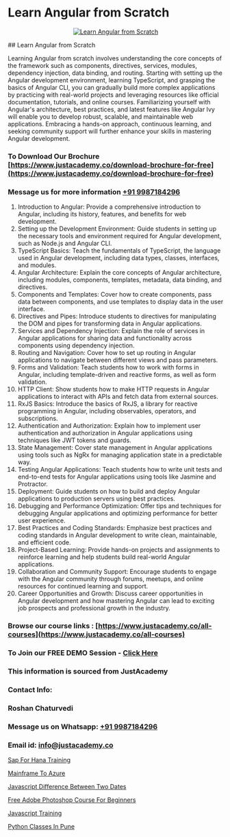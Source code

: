 # Learn Angular from Scratch

<p align="center">
  <a href="https://justacademy.co/course-detail/angular-training">
    <img src="https://justacademy.co/storage2/course_image/1676637041_course_image.webp" alt="Learn Angular from Scratch">
  </a>
</p>
## Learn Angular from Scratch

Learning Angular from scratch involves understanding the core concepts of the framework such as components, directives, services, modules, dependency injection, data binding, and routing. Starting with setting up the Angular development environment, learning TypeScript, and grasping the basics of Angular CLI, you can gradually build more complex applications by practicing with real-world projects and leveraging resources like official documentation, tutorials, and online courses. Familiarizing yourself with Angular's architecture, best practices, and latest features like Angular Ivy will enable you to develop robust, scalable, and maintainable web applications. Embracing a hands-on approach, continuous learning, and seeking community support will further enhance your skills in mastering Angular development.
### To Download Our Brochure [https://www.justacademy.co/download-brochure-for-free](https://www.justacademy.co/download-brochure-for-free)
### Message us for more information [+91 9987184296](https://api.whatsapp.com/send?phone=919987184296)
1) Introduction to Angular: Provide a comprehensive introduction to Angular, including its history, features, and benefits for web development.
2) Setting up the Development Environment: Guide students in setting up the necessary tools and environment required for Angular development, such as Node.js and Angular CLI.
3) TypeScript Basics: Teach the fundamentals of TypeScript, the language used in Angular development, including data types, classes, interfaces, and modules.
4) Angular Architecture: Explain the core concepts of Angular architecture, including modules, components, templates, metadata, data binding, and directives.
5) Components and Templates: Cover how to create components, pass data between components, and use templates to display data in the user interface.
6) Directives and Pipes: Introduce students to directives for manipulating the DOM and pipes for transforming data in Angular applications.
7) Services and Dependency Injection: Explain the role of services in Angular applications for sharing data and functionality across components using dependency injection.
8) Routing and Navigation: Cover how to set up routing in Angular applications to navigate between different views and pass parameters.
9) Forms and Validation: Teach students how to work with forms in Angular, including template-driven and reactive forms, as well as form validation.
10) HTTP Client: Show students how to make HTTP requests in Angular applications to interact with APIs and fetch data from external sources.
11) RxJS Basics: Introduce the basics of RxJS, a library for reactive programming in Angular, including observables, operators, and subscriptions.
12) Authentication and Authorization: Explain how to implement user authentication and authorization in Angular applications using techniques like JWT tokens and guards.
13) State Management: Cover state management in Angular applications using tools such as NgRx for managing application state in a predictable way.
14) Testing Angular Applications: Teach students how to write unit tests and end-to-end tests for Angular applications using tools like Jasmine and Protractor.
15) Deployment: Guide students on how to build and deploy Angular applications to production servers using best practices.
16) Debugging and Performance Optimization: Offer tips and techniques for debugging Angular applications and optimizing performance for better user experience.
17) Best Practices and Coding Standards: Emphasize best practices and coding standards in Angular development to write clean, maintainable, and efficient code.
18) Project-Based Learning: Provide hands-on projects and assignments to reinforce learning and help students build real-world Angular applications.
19) Collaboration and Community Support: Encourage students to engage with the Angular community through forums, meetups, and online resources for continued learning and support.
20) Career Opportunities and Growth: Discuss career opportunities in Angular development and how mastering Angular can lead to exciting job prospects and professional growth in the industry.

### Browse our course links : [https://www.justacademy.co/all-courses](https://www.justacademy.co/all-courses) 
### To Join our FREE DEMO Session - [Click Here](https://www.justacademy.co/register-for-course-demo)


### This information is sourced from JustAcademy
### Contact Info:
### Roshan Chaturvedi
### Message us on Whatsapp: [+91 9987184296](https://api.whatsapp.com/send?phone=919987184296)
### Email id: [info@justacademy.co](mailto:info@justacademy.co)
                
[Sap For Hana Training](https://www.linkedin.com/pulse/sap-hana-training-software-training-sunnyvale-68qnc/)

[Mainframe To Azure](https://www.linkedin.com/pulse/mainframe-azure-software-training-sunnyvale-jpf5c?trackingId=qFnCU7lO9IdXaqcPsB9BKA%3D%3D&lipi=urn%3Ali%3Apage%3Ad_flagship3_company_admin%3B%2BhR3vy1dRIi%2FxP7UWLS2ww%3D%3D)

[Javascript Difference Between Two Dates](https://medium.com/@justacademytraining/javascript-difference-between-two-dates-fa8ed962c726)

[Free Adobe Photoshop Course For Beginners](https://medium.com/@roneet705/free-adobe-photoshop-course-for-beginners-da0f193b8f90)

[Javascript Training](https://justacademyin.github.io/Articles/Javascript-Training)

[Python Classes In Pune](https://justacademyin.github.io/justacademy/python-classes-in-pune)

